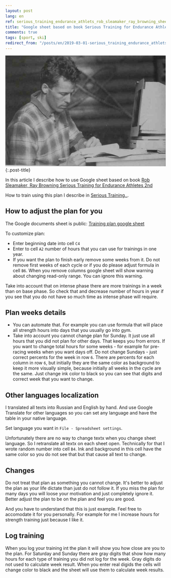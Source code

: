 ```yaml
---
layout: post
lang: en
ref: serious_training_endurance_athlets_rob_sleamaker_ray_browning_sheet
title: "Google sheet based on book Serious Training for Endurance Athletes, Rob Sleamaker"
comments: true
tags: [sport, ski]
redirect_from: "/posts/en/2019-03-01-serious_training_endurance_athlets_rob_sleamaker_google_sheet/"
---
```

![](/images/2019-03-02_15-49-22.png){:.post-title}

In this article I describe how to use Google sheet based on book
[Rob Sleamaker, Ray Browning Serious Training for Endurance Athletes 2nd](https://www.amazon.com/Serious-Training-Endurance-Athletes-2nd/dp/0873226445) 

How to train using this plan I describe in
 [Serious Training..](/posts/en/serious_training_endurance_athlets_rob_sleamaker_ray_browning.html).

## How to adjust the plan for you
 
The Google documents sheet is public:
[Training plan google sheet](https://docs.google.com/spreadsheets/d/1GcrX_6qRqsKnWwP0Ya3QMR7ztyWaiKZsMRE6p0xxe0E)

To customize plan:
* Enter beginning date into cell `C4` 
* Enter to cell `A2` number of hours that you can use for trainings in one year. 
* If you want the plan to finish early remove some weeks from it. 
Do not remove first weeks of each cycle or if you do please adjust formula in cell `B6`.
When you remove columns google sheet will show warning about changing read-only
range. You can ignore this warning. 

Take into account that on intense phase there are more trainings in a week than on base phase.
So check that and decrease number of hours in year if you see that you do not have so much time
as intense phase will require. 

## Plan weeks details

* You can automate that. For example you can use formula that will place all strength
hours into days that you usually go into gym.
* Take into account you cannot change plan for Sunday.
It just use all hours that you did not plan for other days.
That keeps you from errors.
If you want to change total hours for some weeks - for example for pre-racing
weeks when you want days off. Do not change Sundays - just correct percents for
the week in row `6`.
There are percents for each column in row `6`, but initially they are the same color as
background to keep it more visually simple, because initially all weeks in the cycle are the same.
Just change ink color to black so you can see that digits and correct week that you
want to change.

## Other languages localization

I translated all texts into Russian and English by hand. And use Google Translate for other languages
so you can set any language and have the table in your native language. 

Set language you want in `File - Spreadsheet settings`. 

Unfortunately there are no way to change textx when you change sheet language.
 So I retranslate all textx on each sheet open. Technically for that I wrote random number into cell `B4`.
Ink and background in this cell have the same color so you do not see that but that cause all text to change.

## Changes

Do not treat that plan as something you cannot change.
It's better to adjust the plan as your life dictate than just do not follow it. If you miss the plan for
many days you will loose your motivation and just completely ignore it. Better adjust the plan to be on the 
plan and feel you are good.

And you have to understand that this is just example. Feel free to accomodate it for you personally.
For example for me I increase hours for strength training just because I like it.

## Log training

When you log your training int the plan it will show you how close are you to the plan.
For Saturday and Sunday there are gray digits that show how many hours for each type of training you did 
not log for the week.
Gray digits do not used to calculate week result. When you enter real digids the cells will change color
to black and the sheet will use them to calculate week results.